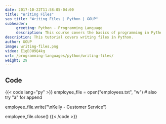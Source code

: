 ```yaml
---
date: 2017-10-22T11:58:05-04:00
title: "Writing Files"
seo_title: "Writing Files | Python | GOUP"
subheader:
     greeting: Python - Programming Language
     description: This course covers the basics of programming in Python. Work your way through the videos/articles and I'll teach you everything you need to know to start your programming journey!
description: This tutorial covers writing files in Python.
author: GOUP
image: writing-files.png
video: E1gDJU9Q4kg
url: /programming-languages/python/writing-files/
weight: 29
---
```


## Code

{{< code lang="py" >}}
employee_file = open("employees.txt", "w") # also try "a" for append

employee_file.write("\nKelly - Customer Service")

employee_file.close()
{{< /code >}}